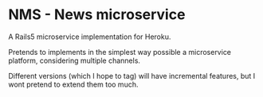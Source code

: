 NMS - News microservice
=======================

A Rails5 microservice implementation for Heroku.

Pretends to implements in the simplest way possible a microservice platform, considering multiple channels.

Different versions (which I hope to tag) will have incremental features, but I wont pretend to extend them too much.

